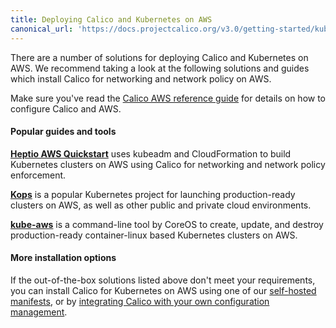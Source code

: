 ```yaml
---
title: Deploying Calico and Kubernetes on AWS
canonical_url: 'https://docs.projectcalico.org/v3.0/getting-started/kubernetes/installation/aws'
---
```


There are a number of solutions for deploying Calico and Kubernetes on AWS.  We recommend taking
a look at the following solutions and guides which install Calico for networking and network policy on AWS.

Make sure you've read the [Calico AWS reference guide][aws-reference] for details on how to configure Calico and AWS.

#### Popular guides and tools

**[Heptio AWS Quickstart][heptio]** uses kubeadm and CloudFormation to build Kubernetes clusters on AWS using Calico
for networking and network policy enforcement.


**[Kops][kops]** is a popular Kubernetes project for launching production-ready clusters on AWS,
as well as other public and private cloud environments.


**[kube-aws][kube-aws]** is a command-line tool by CoreOS to create, update, and destroy production-ready
container-linux based Kubernetes clusters on AWS.

#### More installation options

If the out-of-the-box solutions listed above don't meet your requirements, you can install Calico for Kubernetes
on AWS using one of our [self-hosted manifests][self-hosted], or by [integrating Calico with your own configuration management][integration-guide].

[heptio]: https://s3.amazonaws.com/quickstart-reference/heptio/latest/doc/heptio-kubernetes-on-the-aws-cloud.pdf
[kops]: https://github.com/kubernetes/kops/blob/master/docs/networking.md#calico-example-for-cni-and-network-policy
[kube-aws]: https://github.com/coreos/kube-aws/#getting-started

[self-hosted]: hosted
[integration-guide]: integration

[aws-reference]: {{site.baseurl}}/{{page.version}}/reference/public-cloud/aws
